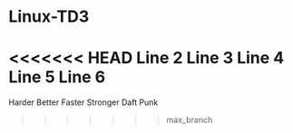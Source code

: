 # Linux-TD3
<<<<<<< HEAD
Line 2
Line 3
Line 4
Line 5
Line 6
=======
Harder
Better
Faster
Stronger
Daft Punk
>>>>>>> max_branch
